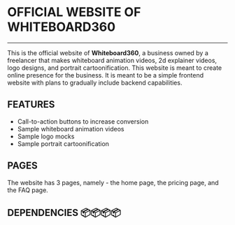 # OFFICIAL WEBSITE OF WHITEBOARD360

<hr>

This is the official website of **Whiteboard360**, a business owned by a freelancer that makes whiteboard
animation videos, 2d explainer videos, logo designs, and portrait cartoonification. This website is
meant to create online presence for the business. It is meant to be a simple frontend website with plans
to gradually include backend capabilities.

## FEATURES

-  Call-to-action buttons to increase conversion
-  Sample whiteboard animation videos
-  Sample logo mocks
-  Sample portrait cartoonification

## PAGES

The website has 3 pages, namely - the home page, the pricing page, and the FAQ page.

## DEPENDENCIES 📦📦📦📦
